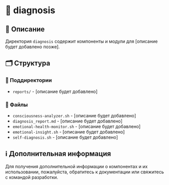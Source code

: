 # 📁 diagnosis

## 📝 Описание
Директория `diagnosis` содержит компоненты и модули для [описание будет добавлено позже].

## 🗂️ Структура

### 📂 Поддиректории

- `reports/` - [описание будет добавлено]

### 📄 Файлы

- `consciousness-analyzer.sh` - [описание будет добавлено]
- `diagnosis_report.md` - [описание будет добавлено]
- `emotional-health-monitor.sh` - [описание будет добавлено]
- `emotional-insight.sh` - [описание будет добавлено]
- `self-diagnosis.sh` - [описание будет добавлено]

## ℹ️ Дополнительная информация

Для получения дополнительной информации о компонентах и их использовании, пожалуйста, обратитесь к документации или свяжитесь с командой разработки.
